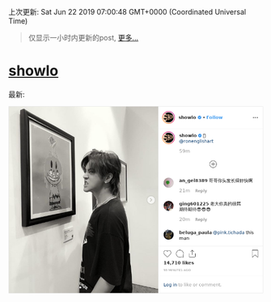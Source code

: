 
  
 上次更新: Sat Jun 22 2019 07:00:48 GMT+0000 (Coordinated Universal Time) 

 > 仅显示一小时内更新的post, [更多...](screenshots/)
  
# [showlo](https://www.instagram.com/showlo/)

最新:

    

![showlo](screenshots/showlo/latest.png?raw=true)

        